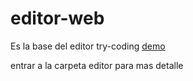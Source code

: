 # editor-web
Es la base del editor try-coding
[demo](https://saulsalazarmendez.github.io/ejemplos/try-coding/)

entrar a la carpeta editor para mas detalle
